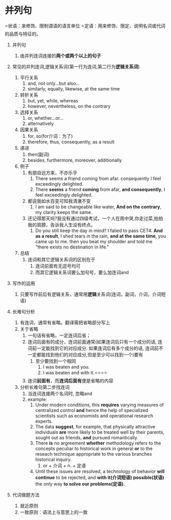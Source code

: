 # 并列句

⭐状语：来修饰、限制谓语的语言单位
⭐定语：用来修饰、限定、说明名词或代词的品质与特征的。

1. 并列句
   1. 由并列连词连接的**两个或两个以上的句子**

2. 常见的并列连词,逻辑关系词(第一行为连词,第二行为**逻辑关系词**)
   1. 平行关系
      1. and, not only...but also...
      2. similarly, equally, likewise, at the same time
   2. 转折关系
      1. but, yet, while, whereas
      2. however, nevertheless, on the contrary
   3. 选择关系
      1. or, whether...or...
      2. alternatively
   4. 因果关系
      1. for, so(for介词：为了)
      2. therefore, thus, consequently, as a result
   5. 递进
      1. then(副词)
      2. besides, furthermore, moreover, additionally
   6. 例子
      1. 有朋自远方来，不亦乐乎
         1. There seems a friend coming from afar. consequently I feel exceedingly delighted.
         2. There **seems** a friend **coming** from afar, **and consequently**, I feel exceedingly delighted.
      2. 都说我如水百变可知我清澈不变
         1. I am said to be changeable like water, **And on the contrary**, my clarity keeps the same.
      3. 还记得那天吗?我没有通过四级考试，一个人在雨中哭,你走过菜,拍拍我的肩膀，告诉我人生没有终点。
         1. Do you still keep the day in mind? I falied to pass CET4. **And as a result**, I shed tears in the rain, **and at the same time**, you came up to me. then you beat my shoulder and told me "there exists no destination in life."
   7. 总结
      1. 连词和其它逻辑关系词的区别在于
         1. 连词前面有无逗号均可
         2. 而其它逻辑关系词要么加句号，要么加连词and

3. 写作的运用
   1. 只要写作前后有逻辑关系，通常用**逻辑**关系词(连词，副词，介词，介词短语)

4. 长难句分析
   1. 有连词，通常有省略。翻译需把省略部分写上
   2. 关于省略
      1. 一句话有省略，一定连词后省；
      2. 连词后面有的成分，连词前面通常(如果连词后只有一个成分的话, 连词前一定能找到它的对应成分. 如果连词后有多个成分的话, 连词前不一定都能找到他们的对应成分,但是至少可以找到一个)要有
         1. 至少要找到一个相同
            1. I was beaten and you.
            1. I was beaten and with it.⭐⭐⭐⭐
      3. 连词**前面有**，而**连词后面有**便是省略的内容
   3. 分析长难句第二步找连词
      1. 当连词连接两个名词时, 忽略and
      2. example:
         1. Under modern conditions, this **requires** varying measures of centralized control **and** hence the help of specialized scientists such as economists and operational research experts.
         2. The data **suggest**, for example, that physically attractive individuals **are** more likely to be treated well by their parents, sought out as friends, **and** pursued romantically.
         3. There **is** no argreement **whether** methodology refers to the concepts peculiar to historical work in general **or** to the reseach technique appropriate to the various branches historical inquiry.
            1. or + 介词 + n. + 定语
         4. Until these issues are resolved, a technology of behavior **will continue** to be rejected, and **with it(介词短语)** **possible(状语)** the only way **to solve our problems(定语).**

5. 代词做题方法
   1. 就近原则
   2. 一致原则：语法上与意思上的一致
